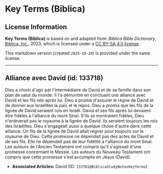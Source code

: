 # Key Terms (Biblica)

## License Information

**Key Terms (Biblica)** is based on and adapted from: _Biblica Bible Dictionary_, [Biblica, Inc.](https://www.biblica.com/), 2023, which is licensed under a [CC BY-SA 4.0 license](https://creativecommons.org/licenses/by-sa/4.0/legalcode.en).

This markdown version (created `2025-10-20`) is provided under the same license.



--------------------------------

## Alliance avec David (id: 133718)

Dieu a choisi d'agir par l'intermédiaire de David et de sa famille dans son plan de salut du monde. Il l'a démontré en concluant une alliance avec David et les fils nés après lui. Dieu a promis d'assurer le règne de David et de donner aux Israélites la paix et le repos. Dieu a promis que les fils de la lignée de David seraient rois en Israël. David et ses fils après lui devaient être fidèles à l'alliance du mont Sinaï. S'ils se montraient fidèles, Dieu n'enlèverait pas le royaume à la lignée de David. Ils seraient toujours les rois des Israélites. Dieu s'engageait aussi à quelque chose d'autre dans cette alliance. Un fils de la lignée de David allait régner pour toujours sur le royaume de Dieu. Cette promesse ne dépendait pas des actes de David et de ses fils. Elle ne dépendait pas de leur fidélité à l'alliance du mont Sinaï. Les auteurs de l'Ancien Testament ont compris qu'il s'agissait d'une promesse concernant le Messie. Les auteurs du Nouveau Testament ont compris que cette promesse s'est accomplie en Jésus (David).

* **Associated Articles:** David (ID: `133701@BiblicaStudyNotesKeyTerms`)

